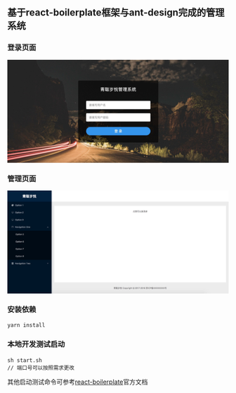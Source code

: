 ## 基于react-boilerplate框架与ant-design完成的管理系统

### 登录页面
<img src="./images/login.jpeg" alt="登录页面" align="center" />

### 管理页面
<img src="./images/home.jpeg" alt="管理页面" align="center" />

### 安装依赖
    yarn install

### 本地开发测试启动
    sh start.sh
    // 端口号可以按照需求更改

其他启动测试命令可参考[react-boilerplate](./README_ORIGIN.md)官方文档